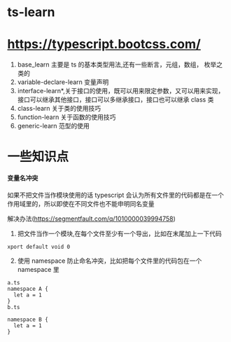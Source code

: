 # ts-learn

# https://typescript.bootcss.com/

1. base_learn 主要是 ts 的基本类型用法,还有一些断言，元组，数组， 枚举之类的
2. variable-declare-learn 变量声明
3. interface-learn\*,关于接口的使用，既可以用来限定参数，又可以用来实现，接口可以继承其他接口，接口可以多继承接口，接口也可以继承 class 类
4. class-learn 关于类的使用技巧
5. function-learn 关于函数的使用技巧
6. generic-learn 范型的使用

# 一些知识点

#### 变量名冲突

如果不把文件当作模块使用的话 typescript 会认为所有文件里的代码都是在一个作用域里的，所以即使在不同文件也不能申明同名变量

解决办法(https://segmentfault.com/q/1010000039994758)

1. 把文件当作一个模块,在每个文件至少有一个导出，比如在末尾加上一下代码

`xport default void 0`

2. 使用 namespace 防止命名冲突，比如把每个文件里的代码包在一个 namespace 里

```
a.ts
namespace A {
  let a = 1
}
b.ts

namespace B {
  let a = 1
}
```
